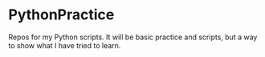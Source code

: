 # PythonPractice
Repos for my Python scripts. It will be basic practice and scripts, but a way to show what I have tried to learn.
